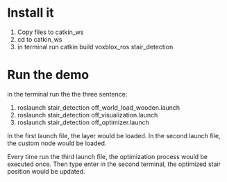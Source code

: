 # Install it
 1. Copy  files to catkin_ws
  2. cd to catkin_ws
  3. in terminal run catkin build voxblox_ros stair_detection



# Run the demo

in the terminal run the the three sentence:

1.  roslaunch stair_detection off_world_load_wooden.launch 
2. roslaunch stair_detection off_visualization.launch
3. roslaunch stair_detection off_optimizer.launch 

In the first launch file, the layer would be loaded. In the second launch file, the custom node would be loaded. 

Every time run the third launch file, the optimization process would be executed once. Then type enter in the second terminal, the optimized stair position would be updated.